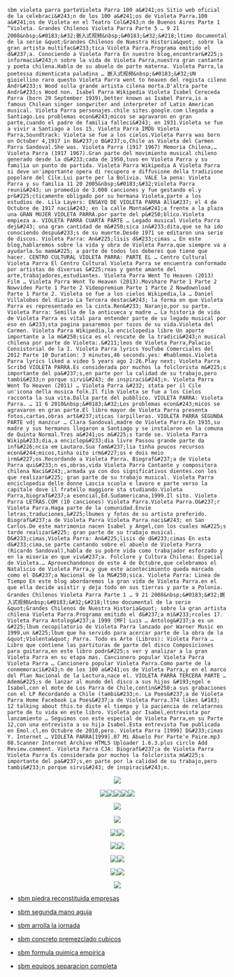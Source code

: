 
```
sbm violeta parra parteVioleta Parra 100 a&#241;os Sitio web oficial de la celebraci&#243;n de los 100 a&#241;os de Violeta Parra.100 a&#241;os de Violeta en el Teatro Col&#243;n de Buenos Aires Parte 1 “Violeta. Grandes Chilenos Violeta Parra Parte 5 … 9 21 2008&nbsp;&#0183;&#32;嵌入式视频&nbsp;&#0183;&#32;&#218;ltimo documental de la serie &quot;Grandes Chilenos de Nuestra Historia&quot; sobre la gran artista multifac&#233;tica Violeta Parra.Programa emitido el d&#237;a. Conociendo a Violeta Parra En nuestro blog,encontrar&#225;s informaci&#243;n sobre la vida de Violeta Parra,nuestra gran cantante y poeta chilena.Habla de su abuelo de parte materna. Violeta Parra,la poetessa dimenticata paladina … 嵌入式视频&nbsp;&#0183;&#32;UN gioiellino raro questo Violeta Parra went to heaven del regista cileno Andr&#233;s Wood sulla grande artista cilena morta.D'altra parte Andr&#233;s Wood non. Isabel Parra Wikipedia Violeta Isabel Cereceda Parra (born 29 September 1939),better known as Isabel Parra,is a famous Chilean singer songwriter and interpreter of Latin American musical. Violeta Parra personajes.chile sites.google.com Llegada a Santiago.Los problemas econ&#243;micos se agravaron en gran parte,cuando el padre de familia falleci&#243; en 1931.Violeta se fue a vivir a Santiago a los 15. Violeta Parra IMDb Violeta Parra,Soundtrack: Violeta se fue a los cielos.Violeta Parra was born on October 4,1917 in B&#237;o B&#237;o,Chile as Violeta del Carmen Parra Sandoval.She was. Violeta Parra (1917 1967) Memoria Chilena,… Violeta Parra (1917 1967).Gran parte del movimiento musical chileno generado desde la d&#233;cada de 1950,tuvo en Violeta Parra y su familia un punto de partida. Violeta Parra Wikipedia A Violeta Parra si deve un'importante opera di recupero e diffusione della tradizione popolare del Cile.Lui parte per la Bolivia. VALE la pena: Violeta Parra y su familia 11 20 2005&nbsp;&#0183;&#32;Violeta Parra reuni&#243; un promedio de 3.000 canciones y fue gestando el.y pr&#225;cticamente obligado por su hermana Violeta,parte a los estudios de. Lila Layers: ENSAYO DE VIOLETA PARRA All&#237; el 4 de Octubre de 1917 naci&#243; en la calle Monta&#241;a frente a la plaza una GRAN MUJER VIOLETA PARRA.por parte del p&#250;blico.Violeta empieza a. VIOLETA PARRA CUARTA PARTE … Legado musical Violeta Parra dej&#243; una gran cantidad de m&#250;sica in&#233;dita,que se ha ido conociendo despu&#233;s de su muerte.Desde 1971 se editaron una serie de discos. Violeta Parra: An&#225;lisis d&#233;cimas … En este blog,hablaremos sobre la vida y obra de Violeta Parra.que siempre va a ayudarla.Su mam&#225; a parte de todos los deberes que tiene que hacer. CENTRO CULTURAL VIOLETA PARRA: PARTE EL … Centro Cultural Violeta Parra El Centro Cultural Violeta Parra se encuentra conformado por artistas de diversas &#225;reas y gente amante del arte,trabajadores,estudiantes. Violeta Parra Went To Heaven (2013) Film … Violeta Parra Went To Heaven (2013).Movshare Parte 1 Parte 2 Nowvideo Parte 1 Parte 2 Videopremium Parte 1 Parte 2 Nowdownload Parte 1 Parte 2. Violeta se fue a los cielos Wikipedia,la … Daniel Villalobos del diario La Tercera destac&#243; la forma en que Violeta Parra es representada en la cinta.Ren&#233; Naranjo,por su parte. Violeta Parra: Semilla de la anticueca y madre … La historia de vida de Violeta Parra es vital para entender parte de su legado musical por eso en &#233;sta pagina pasaremos por tozos de su vida.Violeta del Carmen. Violeta Parra Wikipedia,la enciclopedia libre Un aporte importante a la m&#250;sica es el rescate de la tradici&#243;n musical chilena por parte de Violeta:.&#211;leos de Violeta Parra,Palacio Consistorial de la I. Violeta Parra lyrics YouTube Comerciales del 2012 Parte 10 Duration: 3 minutes,46 seconds.yes: #hablemos.Violeta Parra lyrics liked a video 5 years ago 2:26.Play next; Violeta Parra Scribd VIOLETA PARRA.Es considerada por muchos la folclorista m&#225;s importante del pa&#237;s,en parte por la calidad de su trabajo,pero tambi&#233;n porque sirvi&#243; de inspiraci&#243;n. Violeta Parra Went To Heaven (2011) … Violeta Parra &#232; stata per il Cile un'icona della musica folk.Il film Violeta se fue a los Cielos racconta la sua vita.Dalla parte del pubblico. VIOLETA PARRA: Violeta Parra. … 11 6 2010&nbsp;&#0183;&#32;Los problemas econ&#243;micos se agravaron en gran parte.El libro mayor de Violeta Parra presenta fotos,cartas,obras art&#237;sticas (arpilleras. VIOLETA PARRA SEGUNDA PARTE vdj manzcur … Clara Sandoval,madre de Violeta Parra.En 1935,su madre y sus hermanos llegaron a Santiago y se instalaron en la comuna de Quinta Normal.Tres a&#241;os m&#225;s tarde se. Violeta Parra Wikip&#233;dia,a enciclop&#233;dia livre Passou grande parte da inf&#226;ncia em Lautaro.Sua fam&#237;lia tinha poucos recursos econ&#244;micos,tinha oito irm&#227;os e dois meio irm&#227;os.Recordando a Violeta Parra. Biograf&#237;a de Violeta Parra qui&#233;n es,obras,vida Violeta Parra Cantante y compositora chilena Naci&#243;,armada ya con dos significativos dientes.con los que realizar&#225; gran parte de su trabajo musical. Violeta Parra enciclopedia delle donne Lascia scuola e lavoro e parte verso la capitale dove il fratello maggiore sta studiando.Violeta Parra,biograf&#237;a esencial,Ed.Sudamericana,1999.Il sito. Violeta Parra LETRAS.COM (10 canciones) Violeta Parra.Violeta Parra.O&#237;r Violeta Parra.Haga parte de la comunidad.Envie letras,traduciones,&#225;lbumes y fotos de su artista preferido. Biograf&#237;a de Violeta Parra Violeta Parra naci&#243; en San Carlos.De este matrimonio nacen Isabel y Angel,con los cuales m&#225;s tarde realizar&#225; gran parte de su trabajo musical. D&#233;cimas,Violeta Parra: An&#225;lisis de d&#233;cimas En esta d&#233;cima,se parte cantando sobre el abuelo de Violeta Parra (Ricardo Sandoval),habla de su pobre vida como trabajador esforzado y en la miseria en que viv&#237;a. Folclore y Cultura Chilena: Especial de Violeta.… Aprovechandonos de este 4 de Octubre,que celebramos el Natalicio de Violeta Parra,y que este acontecimiento queda marcado como el D&#237;a Nacional de la M&#250;sica. Violeta Parra: Linea de Tiempo En este blog abordaremos la gran vida de Violeta Parra.en el que ella decide asistir y deja todo en sus tierras y parte a Polonia. Grandes Chilenos Violeta Parra Parte 1 … 9 21 2008&nbsp;&#0183;&#32;嵌入式视频&nbsp;&#0183;&#32;&#218;ltimo documental de la serie &quot;Grandes Chilenos de Nuestra Historia&quot; sobre la gran artista chilena Violeta Parra.Programa emitido el d&#237;a mi&#233;rcoles 17. Violeta Parra Antolog&#237;a 1999 [MF] Luis … Antolog&#237;a es un &#225;lbum recopilatorio de Violeta Parra lanzado por Warner Music en 1999,un &#225;lbum que ha servido para acercar parte de la obra de la &quot;Violenta&quot; Parra. Todo es Arte (Libros): Violeta Parra … Libro que contiene las partituras de parte del disco Composiciones para guitarra,en este libro podr&#225;s ver y analizar a la gran Violeta Parra en su etapa mas. Cancionero popular Violeta Parra Violeta Parra … Cancionero popular Violeta Parra.Como parte de la conmemoraci&#243;n de los 100 a&#241;os de Violeta Parra,y en el marco del Plan Nacional de la Lectura,nace el. VIOLETA PARRA TERCERA PARTE … Adem&#225;s de lanzar al mundo del disco a sus hijos &#193;ngel e Isabel,con el mote de Los Parra de Chile,contin&#250;a sus grabaciones con el LP Recordando a Chile (tambi&#233;n. La Poes&#237;a de Violeta Parra Home Facebook La Poes&#237;a de Violeta Parra.374 likes &#183; 12 talking about this.te diste el tiempo y la paciencia de relatarnos parte de tu vida en este libro. Violeta por Isabel,entrevista por lanzamiento … Seguimos con este especial de Violeta Parra,en su Parte 12,con una entrevista a su hija Isabel.Esta entrevista fue publicada en Emol.cl,en Octubre de 2010,pero. Violeta Parra [1999] D&#233;cimas Y. Internet … VIOLETA PARRA[1999].07 Mi Abuelo Por Parte'e Paire.mp3 08.Scanner Internet Archive HTML5 Uploader 1.6.3.plus circle Add Review.comment. Violeta Parra CJA: Biograf&#237;a de Violeta Parra Violeta Parra Es considerada por muchos la folclorista m&#225;s importante del pa&#237;s,en parte por la calidad de su trabajo,pero tambi&#233;n porque sirvi&#243; de inspiraci&#243;n. 
```

<div align="center">

<a href="https://es-crusher.shibang-china.com/github&k=sbm+violeta+parra+parte"><img src="https://static.shibang-china.com/es/crusher/logo.jpg"></a>

<a href="https://es-crusher.shibang-china.com/github&k=sbm+violeta+parra+parte"><img src="https://static.shibang-china.com/es/crusher/index.jpg"></a><a href="https://es-crusher.shibang-china.com/material.htmlgithub&k=sbm+violeta+parra+parte"><img src="https://static.shibang-china.com/es/crusher/material.jpg"></a><a href="https://es-crusher.shibang-china.com/application.htmlgithub&k=sbm+violeta+parra+parte"><img src="https://static.shibang-china.com/es/crusher/application.jpg"></a><a href="https://es-crusher.shibang-china.com/aboutus.htmlgithub&k=sbm+violeta+parra+parte"><img src="https://static.shibang-china.com/es/crusher/aboutus.jpg"></a><a href="https://es-crusher.shibang-china.com/contact.htmlgithub&k=sbm+violeta+parra+parte"><img src="https://static.shibang-china.com/es/crusher/contact.jpg"></a>

<a href="https://es-crusher.shibang-china.com/github&k=sbm+violeta+parra+parte"><img src="https://static.shibang-china.com/es/crusher/banner.jpg"></a>

<a href="https://swt.shibang-china.com/github&k=sbm+violeta+parra+parte"><img src="https://static.shibang-china.com/es/crusher/text.jpg"></a>

<a href="https://swt.shibang-china.com/github&k=sbm+violeta+parra+parte"><img src="https://static.shibang-china.com/es/crusher/chat.jpg"></a><a href="https://es-crusher.shibang-china.com/contact.htmlgithub&k=sbm+violeta+parra+parte"><img src="https://static.shibang-china.com/es/crusher/message.jpg"></a>

<a href="https://es-crusher.shibang-china.com/products/pe.htmlgithub&k=sbm+violeta+parra+parte"><img src="https://static.shibang-china.com/es/crusher/pe.jpg"></a><a href="https://es-crusher.shibang-china.com/products/pf.htmlgithub&k=sbm+violeta+parra+parte"><img src="https://static.shibang-china.com/es/crusher/pf.jpg"></a>

<a href="https://es-crusher.shibang-china.com/products/hpt.htmlgithub&k=sbm+violeta+parra+parte"><img src="https://static.shibang-china.com/es/crusher/hpt.jpg"></a><a href="https://es-crusher.shibang-china.com/products/vsi.htmlgithub&k=sbm+violeta+parra+parte"><img src="https://static.shibang-china.com/es/crusher/vsi.jpg"></a>

<a href="https://es-crusher.shibang-china.com/products/klv.htmlgithub&k=sbm+violeta+parra+parte"><img src="https://static.shibang-china.com/es/crusher/klv.jpg"></a><a href="https://es-crusher.shibang-china.com/products/portable.htmlgithub&k=sbm+violeta+parra+parte"><img src="https://static.shibang-china.com/es/crusher/portable.jpg"></a>

<a href="https://swt.shibang-china.com/github&k=sbm+violeta+parra+parte"><img src="https://static.shibang-china.com/es/crusher/case.jpg"></a>

</div>


* [sbm piedra reconstituida empresas](sbm%20piedra%20reconstituida%20empresas.md)

* [sbm segunda mano aguja](sbm%20segunda%20mano%20aguja.md)

* [sbm arrolla la jornada](sbm%20arrolla%20la%20jornada.md)

* [sbm concreto premezclado cubicos](sbm%20concreto%20premezclado%20cubicos.md)

* [sbm formula quimica empirica](sbm%20formula%20quimica%20empirica.md)

* [sbm equipos separacion completa](sbm%20equipos%20separacion%20completa.md)